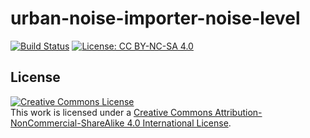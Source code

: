 # urban-noise-importer-noise-level
[![Build Status](https://dev.azure.com/davidpereiracostoya/UrbanNoise/_apis/build/status/urbannoise.urban-noise-importer-noise-level?branchName=master)](https://dev.azure.com/davidpereiracostoya/UrbanNoise/_build/latest?definitionId=10&branchName=master)
[![License: CC BY-NC-SA 4.0](https://img.shields.io/badge/License-CC%20BY--NC--SA%204.0-lightgrey.svg)](https://creativecommons.org/licenses/by-nc-sa/4.0/)

## License

<a rel="license" href="http://creativecommons.org/licenses/by-nc-sa/4.0/"><img alt="Creative Commons License" style="border-width:0" src="https://i.creativecommons.org/l/by-nc-sa/4.0/88x31.png" /></a><br />This work is licensed under a <a rel="license" href="http://creativecommons.org/licenses/by-nc-sa/4.0/">Creative Commons Attribution-NonCommercial-ShareAlike 4.0 International License</a>.
